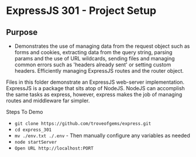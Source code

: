 # ExpressJS 301 - Project Setup
## Purpose
- Demonstrates the use of managing data from the request object such as forms and cookies, extracting
data from the query string, parsing params and the use of URL wildcards, sending files and managing common 
errors such as 'headers already sent' or setting custom headers. Efficiently managing ExpressJS routes and 
the router object.

Files in this folder demonstrate an ExpressJS web-server implementation.
ExpressJS is a package that sits atop of NodeJS. NodeJS can accomplish the same tasks as express,
however, express makes the job of managing routes and middleware far simpler.

Steps To Demo
- `git clone https://github.com/troveofgems/express.git`
- `cd express_301`
- `mv ./env.txt ./.env` - Then manually configure any variables as needed
- `node startServer`
- `Open URL http://localhost:PORT`